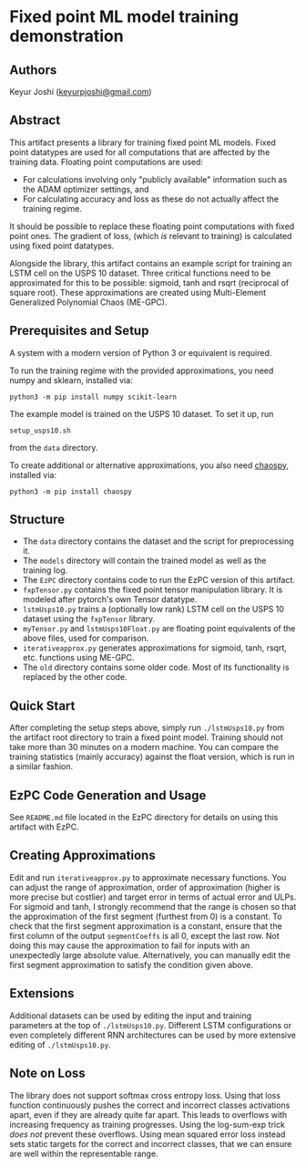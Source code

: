 # Fixed point ML model training demonstration

## Authors

Keyur Joshi (keyurpjoshi@gmail.com)

## Abstract

This artifact presents a library for training fixed point ML models.
Fixed point datatypes are used for all computations that are affected by the training data.
Floating point computations are used:

* For calculations involving only "publicly available" information such as the ADAM optimizer settings, and
* For calculating accuracy and loss as these do not actually affect the training regime.

It should be possible to replace these floating point computations with fixed point ones.
The gradient of loss, (which *is* relevant to training) is calculated using fixed point datatypes.

Alongside the library, this artifact contains an example script for training an LSTM cell on the USPS 10 dataset.
Three critical functions need to be approximated for this to be possible: sigmoid, tanh and rsqrt (reciprocal of square root).
These approximations are created using Multi-Element Generalized Polynomial Chaos (ME-GPC).

## Prerequisites and Setup

A system with a modern version of Python 3 or equivalent is required.

To run the training regime with the provided approximations, you need numpy and sklearn, installed via:

`python3 -m pip install numpy scikit-learn`

The example model is trained on the USPS 10 dataset. To set it up, run

`setup_usps10.sh`

from the `data` directory.

To create additional or alternative approximations, you also need [chaospy](https://chaospy.readthedocs.io/), installed via:

`python3 -m pip install chaospy`

## Structure

* The `data` directory contains the dataset and the script for preprocessing it.
* The `models` directory will contain the trained model as well as the training log.
* The `EzPC` directory contains code to run the EzPC version of this artifact.
* `fxpTensor.py` contains the fixed point tensor manipulation library. It is modeled after pytorch's own Tensor datatype.
* `lstmUsps10.py` trains a (optionally low rank) LSTM cell on the USPS 10 dataset using the `fxpTensor` library.
* `myTensor.py` and `lstmUsps10Float.py` are floating point equivalents of the above files, used for comparison.
* `iterativeapprox.py` generates approximations for sigmoid, tanh, rsqrt, etc. functions using ME-GPC.
* The `old` directory contains some older code. Most of its functionality is replaced by the other code.

## Quick Start

After completing the setup steps above, simply run `./lstmUsps10.py` from the artifact root directory to train a fixed point model.
Training should not take more than 30 minutes on a modern machine.
You can compare the training statistics (mainly accuracy) against the float version, which is run in a similar fashion.

## EzPC Code Generation and Usage

See `README.md` file located in the EzPC directory for details on using this artifact with EzPC.

## Creating Approximations

Edit and run `iterativeapprox.py` to approximate necessary functions.
You can adjust the range of approximation, order of approximation (higher is more precise but costlier) and target error in terms of actual error and ULPs.
For sigmoid and tanh, I strongly recommend that the range is chosen so that the approximation of the first segment (furthest from 0) is a constant.
To check that the first segment approximation is a constant, ensure that the first column of the output `segmentCoeffs` is all 0, except the last row.
Not doing this may cause the approximation to fail for inputs with an unexpectedly large absolute value.
Alternatively, you can manually edit the first segment approximation to satisfy the condition given above.

## Extensions

Additional datasets can be used by editing the input and training parameters at the top of `./lstmUsps10.py`.
Different LSTM configurations or even completely different RNN architectures can be used by more extensive editing of `./lstmUsps10.py`.

## Note on Loss

The library does not support softmax cross entropy loss.
Using that loss function continuously pushes the correct and incorrect classes activations apart, even if they are already quite far apart.
This leads to overflows with increasing frequency as training progresses.
Using the log-sum-exp trick *does not* prevent these overflows.
Using mean squared error loss instead sets static targets for the correct and incorrect classes, that we can ensure are well within the representable range.

